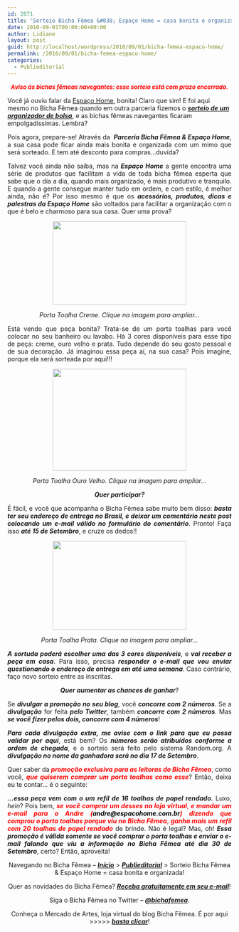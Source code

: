 ```yaml
---
id: 2871
title: 'Sorteio Bicha Fêmea &#038; Espaço Home = casa bonita e organizada!'
date: 2010-09-01T00:00:00+00:00
author: Lidiane
layout: post
guid: http://localhost/wordpress/2010/09/01/bicha-femea-espaco-home/
permalink: /2010/09/01/bicha-femea-espaco-home/
categories:
  - Publieditorial
---
```

<p style="text-align: center;">
  <strong><em><span style="color: #ff0000; font-size: small;">Aviso ás bichas fêmeas navegantes: esse sorteio está com prazo encerrado.</span></em></strong>
</p>

Você já ouviu falar da <a href="http://www.espacohome.com.br/" target="_blank">Espaço Home</a>, bonita! Claro que sim! E foi aqui mesmo no Bicha Fêmea quando em outra parceria fizemos o **_[sorteio de um organizador de bolsa](http://www.trololodemulher.com.br/2010/03/22/sorteio-bicha-femea-organizacao-com-estilo-by-espaco-home/)_**, e as bichas fêmeas navegantes ficaram empolgadíssimas. Lembra?

<p style="text-align: justify;">
  Pois agora, prepare-se! Através da  <strong><em>Parceria Bicha Fêmea & Espaço Home</em></strong>, a sua casa pode ficar ainda mais bonita e organizada com um mimo que será sorteado. E tem até desconto para compras&#8230;duvida?
</p>

<!--more-->

<p style="text-align: justify;">
  Talvez você ainda não saiba, mas na <strong><em>Espaço Home</em></strong> a gente encontra uma série de produtos que facilitam a vida de toda bicha fêmea esperta que sabe que o dia a dia, quando mais organizado, é mais produtivo e tranquilo. E quando a gente consegue manter tudo em ordem, e com estilo, é melhor ainda, não é? Por isso mesmo é que os <strong><em>acessórios, produtos, dicas e palestras da Espaço Home</em></strong> são voltados para facilitar a organização com o que é belo e charmoso para sua casa. Quer uma prova?
</p>

<p style="text-align: center;">
  <em><a href="http://www.trololodemulher.com.br/blog/wp-content/uploads/2010/08/porta-toalha-creme.jpg"><img class="size-medium wp-image-5139 aligncenter" title="porta toalha creme" src="http://www.trololodemulher.com.br/blog/wp-content/uploads/2010/08/porta-toalha-creme-300x188.jpg" alt="" width="300" height="188" /></a></em>
</p>

<p style="text-align: center;">
  <em>Porta Toalha Creme. Clique na imagem para ampliar&#8230;</em>
</p>

<p style="text-align: justify;">
  Está vendo que peça bonita? Trata-se de um porta toalhas para você colocar no seu banheiro ou lavabo. Há 3 cores disponíveis para esse tipo de peça: creme, ouro velho e prata. Tudo depende do seu gosto pessoal e de sua decoração. Já imaginou essa peça aí, na sua casa? Pois imagine, porque ela será sorteada por aqui!!!
</p>

<p style="text-align: center;">
  <em><a href="http://www.trololodemulher.com.br/blog/wp-content/uploads/2010/08/porta-toalha-ouro-velho.jpg"><img class="size-medium wp-image-5140 aligncenter" title="porta toalha ouro velho" src="http://www.trololodemulher.com.br/blog/wp-content/uploads/2010/08/porta-toalha-ouro-velho-300x229.jpg" alt="" width="300" height="229" /></a></em>
</p>

<p style="text-align: center;">
  <em>Porta Toalha Ouro Velho. Clique na imagem para ampliar&#8230;</em>
</p>

<p style="text-align: center;">
  <strong><em>Quer participar?</em></strong>
</p>

<p style="text-align: justify;">
  É fácil, e você que acompanha o Bicha Fêmea sabe muito bem disso: <strong><em>basta ter seu endereço de entrega no Brasil, e deixar um comentário neste post colocando um e-mail válido no formulário do comentário</em></strong>. Pronto! Faça isso <strong><em>até 15 de Setembro</em></strong>, e cruze os dedos!!
</p>

<p style="text-align: center;">
  <em><a href="http://www.trololodemulher.com.br/blog/wp-content/uploads/2010/08/porta-toalha-prata.jpg"><img class="size-medium wp-image-5143 aligncenter" title="porta toalha prata" src="http://www.trololodemulher.com.br/blog/wp-content/uploads/2010/08/porta-toalha-prata-300x200.jpg" alt="" width="300" height="200" /></a></em>
</p>

<p style="text-align: center;">
  <em>Porta Toalha Prata. Clique na imagem para ampliar&#8230;</em>
</p>

<p style="text-align: justify;">
  <strong><em>A sortuda poderá escolher uma das 3 cores disponíveis</em></strong>, e <strong><em>vai receber a peça em casa</em></strong>. Para isso, precisa <strong><em>responder o e-mail que vou enviar questionando o endereço de entrega em até uma semana</em></strong>. Caso contrário, faço novo sorteio entre as inscritas.
</p>

<p style="text-align: center;">
  <strong><em>Quer aumentar as chances de ganhar</em></strong>?
</p>

<p style="text-align: justify;">
  Se <strong><em>divulgar a promoção no seu blog</em></strong>, você <strong><em>concorre com 2 números</em></strong>. Se a <strong><em>divulgação</em></strong> for feita <strong><em>pelo Twitter</em></strong>, também <strong><em>concorre com 2 números</em></strong>. Mas <strong><em>se você fizer pelos dois, concorre com 4 números</em></strong>!
</p>

<p style="text-align: justify;">
  <strong><em>Para cada divulgação extra, me avise com o link para que eu possa validar por aqui</em></strong>, está bem? Os <strong><em>números serão atribuídos conforme a ordem de chegada</em></strong>, e o sorteio será feito pelo sistema Random.org. A <strong><em>divulgação no nome da ganhadora será no dia 17 de Setembro</em></strong>.
</p>

<p style="text-align: justify;">
  Quer saber da <strong><em><span style="color: #ff0000;">promoção exclusiva para as leitoras do Bicha Fêmea</span></em></strong>, como você, <strong><em><span style="color: #ff0000;">que quiserem comprar um porta toalhas como esse</span></em></strong>? Então, deixa eu te contar… é o seguinte: <strong><em></em></strong>
</p>

<p style="text-align: justify;">
  <strong><em>…essa peça vem com o um refil de 16 toalhas de papel rendado</em></strong>. Luxo, <em>hein</em>? Pois bem, <span style="color: #ff0000;"><strong><em>se você comprar um desses na loja virtual</em></strong>, <strong><em>e mandar um e-mail para o Andre (<span style="color: #000000;">andre@espacohome.com.br</span>) dizendo que comprou o porta toalhas porque viu no Bicha Fêmea</em></strong>, <strong><em>ganha mais um</em></strong> <strong><em>refil com 20 toalhas de papel rendado</em></strong></span> de brinde. Não é legal? Mas, oh! <strong><em>Essa promoção é válida somente se você comprar o porta toalhas e enviar o e-mail falando que viu a informação no Bicha Fêmea até dia 30 de Setembro</em></strong>, certo? Então, aproveita!
</p>

<p style="text-align: center;">
  Navegando no Bicha Fêmea – <strong><em><a href="http://www.trololodemulher.com.br/">Início</a></em></strong> > <a href="http://www.trololodemulher.com.br/category/publieditorial/"><strong><em>Publieditorial</em></strong></a> > Sorteio Bicha Fêmea & Espaço Home = casa bonita e organizada!
</p>

<p style="text-align: center;">
  Quer as novidades do Bicha Fêmea? <strong><em><a href="http://feedburner.google.com/fb/a/mailverify?uri=blogbichafemea&loc=pt_BR">Receba gratuitamente em seu e-mail</a></em></strong>!
</p>

<p style="text-align: center;">
  Siga o Bicha Fêmea no Twitter – <a href="http://twitter.com/bichafemea"><strong><em>@bichafemea</em></strong></a>.
</p>

<p style="text-align: center;">
  Conheça o Mercado de Artes, loja virtual do blog Bicha Fêmea. É por aqui >>>>> <a href="http://www.trololodemulher.com.br/loja/"><strong><em>basta clicar</em></strong></a>!
</p>